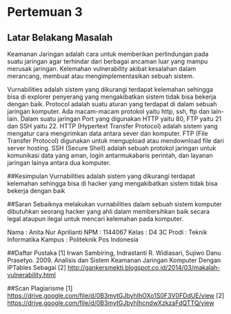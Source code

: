 # Pertemuan 3

## Latar Belakang Masalah
Keamanan Jaringan adalah cara untuk memberikan perlindungan pada suatu jaringan agar terhindar dari berbagai ancaman luar yang mampu merusak jaringan.
Kelemahan vulnerability akibat kesalahan dalam merancang, membuat atau mengimplementasikan sebuah sistem.

Vurnabilities adalah sistem yang dikurangi terdapat kelemahan sehingga bisa di explorer penyerang yang mengakibatkan sistem tidak bisa bekerja dengan baik.
Protocol adalah suatu aturan yang terdapat di dalam sebuah jaringan komputer. Ada macam-macam protokol yaitu http, ssh, ftp dan lain-lain. Dalam suatu 
jaringan Port yang digunakan HTTP yaitu 80, FTP yaitu 21 dan SSH yaitu 22. HTTP (Hypertext Transfer Protocol) adalah sistem yang mengatur cara mengirimkan 
data antara sever dan komputer. FTP (File Transfer Protocol) digunakan untuk mengupload atau mendownload file dari server hosting. SSH (Secure Shell) adalah
sebuah protokol jaringan untuk komunikasi data yang aman, login antarmukabaris perintah, dan layanan jaringan lainya antara dua komputer. 


##Kesimpulan
Vurnabilities adalah sistem yang dikurangi terdapat kelemahan sehingga bisa di hacker yang mengakibatkan sistem tidak bisa bekerja dengan baik

##Saran
Sebaiknya melakukan vurnabilities dalam sebuah sistem komputer dibutuhkan seorang hacker yang ahli dalam membersihkan baik secara legal ataupun ilegal untuk 
mencari kelemahan pada komputer.

Nama  : Anita Nur Aprilianti
NPM   : 1144067
Kelas : D4 3C
Prodi : Teknik Informatika
Kampus :  Politeknik Pos Indonesia

##Daftar Pustaka
[1] Irwan Sambiring, Indrastanti R. Widiasari, Sujiwo Danu Prasetyo. 2009. Analisis dan Sistem Keamanan Jaringan Komputer Dengan IPTables Sebagai 
[2] http://gankersmekti.blogspot.co.id/2014/03/makalah-vulnerability.html

##Scan Plagiarisme 
[1] https://drive.google.com/file/d/0B3mytGJbyhIhOXo1S0F3V0FDdUE/view
[2] https://drive.google.com/file/d/0B3mytGJbyhIhcndwXzkzaFdQTTQ/view


